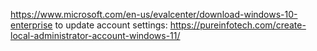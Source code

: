 https://www.microsoft.com/en-us/evalcenter/download-windows-10-enterprise
to update account settings: https://pureinfotech.com/create-local-administrator-account-windows-11/
